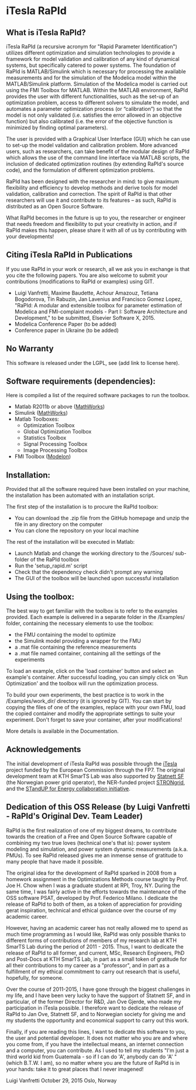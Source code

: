 # iTesla RaPId

## What is iTesla RaPId?
iTesla RaPId  (a recursive acronym for "Rapid Parameter Identification") utilizes different optimization and simulation technologies to provide a framework for model validation and calibration of any kind of dynamical systems, but specifically catered to power systems. The foundation of RaPId is MATLAB/Simulink which is necessary for processing the available measurements and for the simulation of the Modelica model within the MATLAB/Simulink platform. Simulation of the Modelica model is carried out using the FMI Toolbox for MATLAB. Within the MATLAB environment, RaPId provides the user with different functionalities, such as the set-up of an optimization problem, access to different solvers to simulate the model, and automates a parameter optimization process (or “calibration”) so that the model is not only validated (i.e. satisfies the error allowed in an objective function) but also calibrated (i.e. the error of the objective function is minimized by finding optimal parameters). 

The user is provided with a Graphical User Interface (GUI) which he can use to set-up the model validation and calibration problem. More advanced users, such as researchers, can take benefit of the modular design of RaPId which allows the use of the command line interface via MATLAB scripts, the inclusion of dedicated optimization routines (by extending RaPId's source code), and the formulation of different optimization problems.

RaPId has been designed with the researcher in mind: to give maximum flexibility and efficiency to develop methods and derive tools for model validation, calibration and correction. The spirit of RaPId is that other researchers will use it and contribute to its features – as such, RaPId is distributed as an Open Source Software.

What RaPId becomes in the future is up to you, the researcher or engineer that needs freedom and flexibility to put your creativity in action, and if RaPId makes this happen, please share it with all of us by contributing with your developments!

## Citing iTesla RaPId in Publications
If you use RaPId in your work or research, all we ask you in exchange is that you cite the following papers. You are also welcome to submit your contributions (modifications to RaPId or examples) using GIT.

- Luigi Vanfretti, Maxime Baudette, Achour Amazouz, Tetiana Bogodorova, Tin Rabuzin, Jan Lavenius and Francisco Gomez Lopez, "RaPId: A modular and extensible toolbox for parameter estimation of Modelica and FMI-complaint models - Part I: Software Architecture and Development," to be submitted, Elsevier Software X, 2015.
- Modelica Conference Paper (to be added)
- Conference paper in Ukraine (to be added)

## No Warranty
This software is released under the LGPL, see (add link to license here).

## Software requirements (dependencies):
Here is compiled a list of the required software packages to run the toolbox. 
- Matlab R2011b or above ([MathWorks](http://se.mathworks.com/products/matlab/))
- Simulink ([MathWorks](http://se.mathworks.com/products/matlab/))
- Matlab Toolboxes:
  * Optimization Toolbox
  * Global Optimization Toolbox
  * Statistics Toolbox
  * Signal Processing Toolbox
  * Image Processing Toolbox
- FMI Toolbox ([Modelon](http://www.modelon.com/products/fmi-toolbox-for-matlab/))

## Installation: 
Provided that all the software required have been installed on your machine, the installation has been automated with an installation script.

The first step of the installation is to procure the RaPId toolbox:
- You can download the .zip file from the GitHub homepage and unzip the file in any directory on the computer
- You can clone the repository on your local machine

The rest of the installation will be executed in Matlab:
- Launch Matlab and change the working directory to the /Sources/ sub-folder of the RaPId toolbox
- Run the 'setup_rapid.m' script
- Check that the dependency check didn't prompt any warning
- The GUI of the toolbox will be launched upon successful installation

## Using the toolbox:
The best way to get familiar with the toolbox is to refer to the examples provided. Each example is delivered in a separate folder in the /Examples/ folder, containing the necessary elements to use the toolbox:
- the FMU containing the model to optimize
- the Simulink model providing a wrapper for the FMU
- a .mat file containing the reference measurements 
- a .mat file named container, containing all the settings of the experiments

To load an example, click on the 'load container' button and select an example's container. After successful loading, you can simply click on 'Run Optimization' and the toolbox will run the optimization process. 

To build your own experiments, the best practice is to work in the /Examples/work_dir/ directory (it is ignored by GIT). You can start by copying the files of one of the examples, replace with your own FMU, load the copied container and modify the appropriate settings to suite your experiment. 
Don't forget to save your container, after your modifications!

More details is available in the Documentation. 

## Acknowledgements
The initial development of iTesla RaPId was possible through the [iTesla](http://www.itesla-project.eu/) project funded by the European Commission through the FP7. 
The original development team at KTH SmarTS Lab was also supported by [Statnett SF](http://www.statnett.no/) (the Norwegian power grid operator), the NER-funded project [STRONgrid](http://www.nordicenergy.org/project/smart-transmission-grid-operation-and-control/), and the [STandUP for Energy collaboration initiative](http://www.standupforenergy.se/).

## Dedication of this OSS Release (by Luigi Vanfretti - RaPId's Original Dev. Team Leader)
RaPId is the first realization of one of my biggest dreams, to contribute towards the creation of a Free and Open Source Software capable of combining my two true loves (technical one's that is): power system modeling and simulation, and power system dynamic measurements (a.k.a. PMUs). To see RaPId released gives me an inmense sense of gratitude to many people that have made it possible.

The original idea for the development of RaPId sparked in 2008 from a homework assignment in the Optimizations Methods course taught by Prof. Joe H. Chow when I was a graduate student at RPI, Troy, NY. During the same time, I was fairly active in the efforts towards the maintenance of the OSS software PSAT, developed by Prof. Federico Milano.
I dedicate the release of RaPId to both of them, as a token of appreciation for providing gerat inspiration, technical and ethical guidance over the course of my academic career.

However, having an academic career has not really allowed me to spend as much time programming as I would like, RaPId was only possible thanks to different forms of contributions of members of my research lab at KTH SmarTS Lab during the period of 2011 - 2015. Thus, I want to dedicate the release of RaPId to all former, and current, MSc, Research Engineers, PhD and Post-Docs at KTH SmarTS Lab, in part as a small token of gratitude for all their contributions to my career as a "professor", and in part as a fulfillment of my ethical commitment to carry out research that is useful, hopefully, for someone.

Over the course of 2011-2015, I have gone through the biggest challenges in my life, and I have been very lucky to have the support of Statnett SF, and in particular, of the former Director for R&D, Jan Ove Gjerde, who made my participation in iTesla possible. I therefore want to dedicate the release of RaPId to Jan Ove, Statnett SF, and to Norwegian society for giving me and my students the opportunity and economical support to carry out this work.

Finally, if you are reading this lines, I want to dedicate this software to you, the user and potential developer. 
It does not matter who you are and where you come from, if you have the intellectual means, an internet connection and a computer, you can contribute.
As I used to tell my students "I'm just a third world kid from Guatemala - so if I can do 'A', anybody can do 'A' " (which B.T.W. I am), so no matter where you are the future of RaPId is in your hands: take it to great places that I never imagened!

Luigi Vanfretti
October 29, 2015
Oslo, Norway
